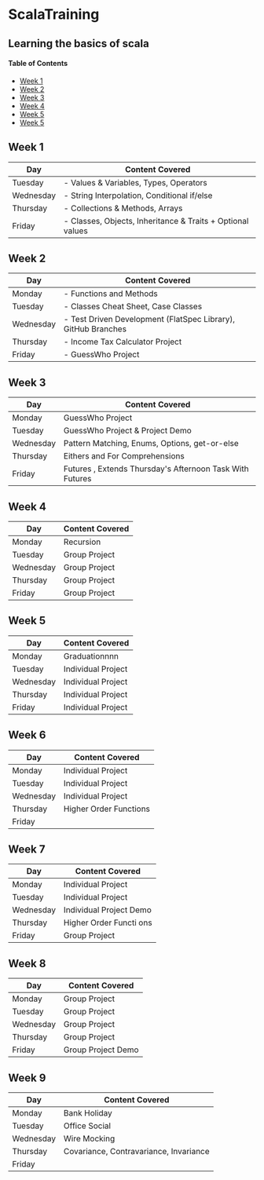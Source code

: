 # ScalaTraining
## Learning the basics of scala


#### Table of Contents
- [Week 1](#Week-1)
- [Week 2](#Week-2)
- [Week 3](#Week-3)
- [Week 4](#Week-4)
- [Week 5](#Week-5)
- [Week 5](#Week-6)

## Week 1
| Day       | Content Covered                                             |                                               
|-----------|-------------------------------------------------------------|
| Tuesday   | - Values & Variables, Types, Operators                      |
| Wednesday | - String Interpolation, Conditional if/else                 | 
| Thursday  | - Collections & Methods, Arrays                             |
| Friday    | - Classes, Objects, Inheritance & Traits  + Optional values | 


## Week 2
| Day       | Content Covered                                               |                                               
|-----------|---------------------------------------------------------------|
| Monday    | - Functions and Methods                                       |
| Tuesday   | - Classes Cheat Sheet, Case Classes                           |
| Wednesday | - Test Driven Development (FlatSpec Library), GitHub Branches | 
| Thursday  | - Income Tax Calculator Project                               |
| Friday    | - GuessWho Project                                            | 


## Week 3
| Day       | Content Covered                                          |                                               
|-----------|----------------------------------------------------------|
| Monday    | GuessWho Project                                         |
| Tuesday   | GuessWho Project & Project Demo                          |
| Wednesday | Pattern Matching, Enums, Options, get-or-else            | 
| Thursday  | Eithers and For Comprehensions                           |
| Friday    | Futures , Extends Thursday's Afternoon Task With Futures | 


## Week 4
| Day       | Content Covered |                                               
|-----------|-----------------|
| Monday    | Recursion       |
| Tuesday   | Group Project   |
| Wednesday | Group Project   | 
| Thursday  | Group Project   |
| Friday    | Group Project   | 

## Week 5
| Day       | Content Covered    |                                               
|-----------|--------------------|
| Monday    | Graduationnnn      |
| Tuesday   | Individual Project |
| Wednesday | Individual Project | 
| Thursday  | Individual Project |
| Friday    | Individual Project | 


## Week 6
| Day       | Content Covered        |                                               
|-----------|------------------------|
| Monday    | Individual Project     |
| Tuesday   | Individual Project     |
| Wednesday | Individual Project     | 
| Thursday  | Higher Order Functions |
| Friday    |                        | 


## Week 7
| Day       | Content Covered         |                                               
|-----------|-------------------------|
| Monday    | Individual Project      |
| Tuesday   | Individual Project      |
| Wednesday | Individual Project Demo | 
| Thursday  | Higher Order Functi ons |
| Friday    | Group Project           | 


## Week 8
| Day       | Content Covered     |                                               
|-----------|---------------------|
| Monday    | Group Project       | 
| Tuesday   | Group Project       | 
| Wednesday | Group Project       |  
| Thursday  | Group Project       | 
| Friday    | Group Project Demo  | 


## Week 9
| Day       | Content Covered                        |                                               
|-----------|----------------------------------------|
| Monday    | Bank Holiday                           | 
| Tuesday   | Office Social                          |
| Wednesday | Wire Mocking                           | 
| Thursday  | Covariance, Contravariance, Invariance |
| Friday    |                                        | 


